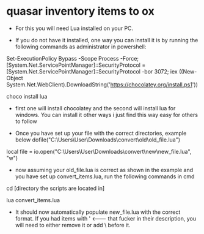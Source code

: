 # quasar inventory items to ox
 
- For this you will need Lua installed on your PC. 

- If you do not have it installed, one way you can install it is by running the following commands as administrator in powershell:

Set-ExecutionPolicy Bypass -Scope Process -Force; [System.Net.ServicePointManager]::SecurityProtocol = [System.Net.ServicePointManager]::SecurityProtocol -bor 3072; iex ((New-Object   System.Net.WebClient).DownloadString('https://chocolatey.org/install.ps1'))

choco install lua

- first one will install chocolatey and the second will install lua for windows. You can install it other ways i just find this way easy for others to follow

- Once you have set up your file with the correct directories, example below
dofile("C:\\Users\\User\\Downloads\\convert\\old\\old_file.lua")

local file = io.open("C:\\Users\\User\\Downloads\\convert\\new\\new_file.lua", "w")

- now assuming your old_file.lua is correct as shown in the example and you have set up convert_items.lua, run the following commands in cmd

cd [directory the scripts are located in]

lua convert_items.lua

- It should now automatically populate new_file.lua with the correct format. If you had items with ' <--- that fucker in their description, you will need to either remove it or add \ before it.
